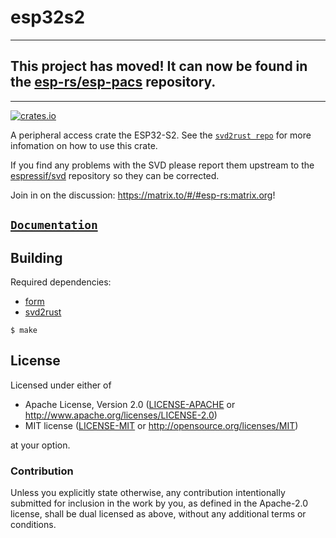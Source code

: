 # esp32s2

---

## This project has moved! It can now be found in the [esp-rs/esp-pacs](https://github.com/esp-rs/esp-pacs/tree/main/esp32s2) repository.

---

[![crates.io](https://img.shields.io/crates/v/esp32s2.svg)](https://crates.io/crates/esp32s2)

A peripheral access crate the ESP32-S2. See the [`svd2rust repo`](https://github.com/rust-embedded/svd2rust) for more infomation on how to use this crate.

If you find any problems with the SVD please report them upstream to the [espressif/svd](https://github.com/espressif/svd) repository so they can be corrected.

Join in on the discussion: https://matrix.to/#/#esp-rs:matrix.org!

## [`Documentation`](https://docs.rs/esp32s2)

## Building

Required dependencies:

- [form](https://crates.io/crates/form)
- [svd2rust](https://github.com/rust-embedded/svd2rust)

```
$ make
```

## License

Licensed under either of

- Apache License, Version 2.0 ([LICENSE-APACHE](LICENSE-APACHE) or
  http://www.apache.org/licenses/LICENSE-2.0)
- MIT license ([LICENSE-MIT](LICENSE-MIT) or http://opensource.org/licenses/MIT)

at your option.

### Contribution

Unless you explicitly state otherwise, any contribution intentionally submitted
for inclusion in the work by you, as defined in the Apache-2.0 license, shall be
dual licensed as above, without any additional terms or conditions.

